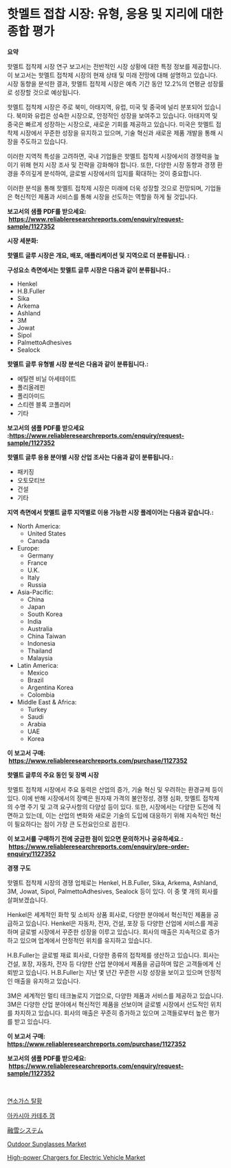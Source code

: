 <p><h1>핫멜트 접찹 시장: 유형, 응용 및 지리에 대한 종합 평가</h1></p><p><strong>요약</strong></p>
<p><p>핫멜트 접착제 시장 연구 보고서는 전반적인 시장 상황에 대한 특정 정보를 제공합니다. 이 보고서는 핫멜트 접착제 시장의 현재 상태 및 미래 전망에 대해 설명하고 있습니다. 시장 동향을 분석한 결과, 핫멜트 접착제 시장은 예측 기간 동안 12.2%의 연평균 성장률로 성장할 것으로 예상됩니다.</p><p>핫멜트 접착제 시장은 주로 북미, 아태지역, 유럽, 미국 및 중국에 널리 분포되어 있습니다. 북미와 유럽은 성숙한 시장으로, 안정적인 성장을 보여주고 있습니다. 아태지역 및 중국은 빠르게 성장하는 시장으로, 새로운 기회를 제공하고 있습니다. 미국은 핫멜트 접착제 시장에서 꾸준한 성장을 유지하고 있으며, 기술 혁신과 새로운 제품 개발을 통해 시장을 주도하고 있습니다.</p><p>이러한 지역적 특성을 고려하면, 국내 기업들은 핫멜트 접착제 시장에서의 경쟁력을 높이기 위해 현지 시장 조사 및 전략을 강화해야 합니다. 또한, 다양한 시장 동향과 경쟁 환경을 주의깊게 분석하여, 글로벌 시장에서의 입지를 확대하는 것이 중요합니다.</p><p>이러한 분석을 통해 핫멜트 접착제 시장은 미래에 더욱 성장할 것으로 전망되며, 기업들은 혁신적인 제품과 서비스를 통해 시장을 선도하는 역할을 하게 될 것입니다.</p></p>
<p><strong>보고서의 샘플 PDF를 받으세요: &nbsp;<a href="https://www.reliableresearchreports.com/enquiry/request-sample/1127352">https://www.reliableresearchreports.com/enquiry/request-sample/1127352</a></strong></p>
<p><strong>시장 세분화:</strong></p>
<p><strong> 핫멜트 글루 시장은 개요, 배포, 애플리케이션 및 지역으로 더 분류됩니다. :</strong></p>
<p><strong>구성요소 측면에서는 핫멜트 글루 시장은 다음과 같이 분류됩니다.:</strong></p>
<p><ul><li>Henkel</li><li>H.B.Fuller</li><li>Sika</li><li>Arkema</li><li>Ashland</li><li>3M</li><li>Jowat</li><li>Sipol</li><li>PalmettoAdhesives</li><li>Sealock</li></ul></p>
<p><strong> 핫멜트 글루 유형별 시장 분석은 다음과 같이 분류됩니다.:</strong></p>
<p><ul><li>에틸렌 비닐 아세테이트</li><li>폴리올레핀</li><li>폴리아미드</li><li>스티렌 블록 코폴리머</li><li>기타</li></ul></p>
<p><strong>보고서의 샘플 PDF를 받으세요 :<a href="https://www.reliableresearchreports.com/enquiry/request-sample/1127352">https://www.reliableresearchreports.com/enquiry/request-sample/1127352</a></strong></p>
<p><strong> 핫멜트 글루 응용 분야별 시장 산업 조사는 다음과 같이 분류됩니다.:</strong></p>
<p><ul><li>패키징</li><li>오토모티브</li><li>건설</li><li>기타</li></ul></p>
<p><strong>지역 측면에서 핫멜트 글루 지역별로 이용 가능한 시장 플레이어는 다음과 같습니다.:</strong></p>
<p><ul>
    <li>
        North America:
        <ul>
            <li>United States</li>
            <li>Canada</li>
        </ul>
    </li>
    <li>
        Europe:
        <ul>
            <li>Germany</li>
            <li>France</li>
            <li>U.K.</li>
            <li>Italy</li>
            <li>Russia</li>
        </ul>
    </li>
    <li>
        Asia-Pacific:
        <ul>
            <li>China</li>
            <li>Japan</li>
            <li>South Korea</li>
            <li>India</li>
            <li>Australia</li>
            <li>China Taiwan</li>
            <li>Indonesia</li>
            <li>Thailand</li>
            <li>Malaysia</li>
        </ul>
    </li>
    <li>
        Latin America:
        <ul>
            <li>Mexico</li>
            <li>Brazil</li>
            <li>Argentina Korea</li>
            <li>Colombia</li>
        </ul>
    </li>
    <li>
        Middle East & Africa:
        <ul>
            <li>Turkey</li>
            <li>Saudi</li>
            <li>Arabia</li>
            <li>UAE</li>
            <li>Korea</li>
        </ul>
    </li>
    </ul></p>
<p><strong>이 보고서 구매: &nbsp;<a href="https://www.reliableresearchreports.com/purchase/1127352">https://www.reliableresearchreports.com/purchase/1127352</a></strong></p>
<p><strong>핫멜트 글루의 주요 동인 및 장벽 시장</strong></p>
<p><p>핫멜트 접착제 시장에서 주요 동력은 산업의 증가, 기술 혁신 및 우려하는 환경규제 등이 있다. 이에 반해 시장에서의 장벽은 원자재 가격의 불안정성, 경쟁 심화, 핫멜트 접착제의 수명 주기 및 고객 요구사항의 다양성 등이 있다. 또한, 시장에서는 다양한 도전에 직면하고 있는데, 이는 산업의 변화와 새로운 기술의 도입에 대응하기 위해 지속적인 혁신이 필요하다는 점이 가장 큰 도전요인으로 꼽힌다.</p></p>
<p><strong>이 보고서를 구매하기 전에 궁금한 점이 있으면 문의하거나 공유하세요.: &nbsp;<a href="https://www.reliableresearchreports.com/enquiry/pre-order-enquiry/1127352">https://www.reliableresearchreports.com/enquiry/pre-order-enquiry/1127352</a></strong></p>
<p><strong>경쟁 구도</strong></p>
<p><p>핫멜트 접착제 시장의 경쟁 업체로는 Henkel, H.B.Fuller, Sika, Arkema, Ashland, 3M, Jowat, Sipol, PalmettoAdhesives, Sealock 등이 있다. 이 중 몇 개의 회사를 살펴보겠습니다.</p><p>Henkel은 세계적인 화학 및 소비자 상품 회사로, 다양한 분야에서 혁신적인 제품을 공급하고 있습니다. Henkel은 자동차, 전자, 건설, 포장 등 다양한 산업에 서비스를 제공하며 글로벌 시장에서 꾸준한 성장을 이루고 있습니다. 회사의 매출은 지속적으로 증가하고 있으며 업계에서 안정적인 위치를 유지하고 있습니다.</p><p>H.B.Fuller는 글로벌 재료 회사로, 다양한 종류의 접착제를 생산하고 있습니다. 회사는 건설, 포장, 자동차, 전자 등 다양한 산업 분야에서 제품을 공급하며 많은 고객들에게 신뢰받고 있습니다. H.B.Fuller는 지난 몇 년간 꾸준한 시장 성장을 보이고 있으며 안정적인 매출을 유지하고 있습니다.</p><p>3M은 세계적인 멀티 테크놀로지 기업으로, 다양한 제품과 서비스를 제공하고 있습니다. 3M은 다양한 산업 분야에서 혁신적인 제품을 선보이며 글로벌 시장에서 선도적인 위치를 차지하고 있습니다. 회사의 매출은 꾸준히 증가하고 있으며 고객들로부터 높은 평가를 받고 있습니다.</p></p>
<p><strong>이 보고서 구매: &nbsp; <a href="https://www.reliableresearchreports.com/purchase/1127352">https://www.reliableresearchreports.com/purchase/1127352</a></strong></p>
<p><strong>보고서의 샘플 PDF를 받으세요: &nbsp;<a href="https://www.reliableresearchreports.com/enquiry/request-sample/1127352">https://www.reliableresearchreports.com/enquiry/request-sample/1127352</a></strong><strong></strong></p>
<p>&nbsp;</p>
<p><p><a href="https://medium.com/@ishacian.georges/%EB%B0%9C%EC%97%B0%EA%B8%B0%EC%84%A4%EB%B0%95-%EC%A0%9C%EB%A1%9C%ED%99%94-%EC%8B%9C%EC%9E%A5-%EA%B7%9C%EB%AA%A8%EB%8A%94-%EA%B8%80%EB%A1%9C%EB%B2%8C-%EC%82%B0%EC%97%85%EC%97%90%EC%84%9C-%EC%B5%9C%EA%B3%A0%EC%9D%98-%EB%A7%88%EC%BC%80%ED%8C%85-%EC%B1%84%EB%84%90%EC%9D%84-%EB%82%98%ED%83%80%EB%83%85%EB%8B%88%EB%8B%A4-abb8f18cb409">연소가스 탈황</a></p><p><a href="https://github.com/trmesnao7959541/Market-Research-Report-List-1/blob/main/87213733691.md">아카시아 카테추 껌</a></p><p><a href="https://medium.com/@annchovey1988/%E9%9B%AA%E8%A7%A3%E3%81%91%E3%82%B7%E3%82%B9%E3%83%86%E3%83%A0%E5%B8%82%E5%A0%B4%E8%A6%8F%E6%A8%A1%E3%81%A8%E5%B8%82%E5%A0%B4%E5%8B%95%E5%90%91-%E5%AE%8C%E5%85%A8%E3%81%AA%E7%94%A3%E6%A5%AD%E6%A6%82%E8%A6%81-2024%E5%B9%B4%E3%81%8B%E3%82%892031%E5%B9%B4%E3%81%BE%E3%81%A7-0b13124f30bf">融雪システム</a></p><p><a href="https://github.com/shotows/Market-Research-Report-List-1/blob/main/outdoor-sunglasses-market.md">Outdoor Sunglasses Market</a></p><p><a href="https://issuu.com/reportprime-2/docs/high-power-chargers-for-electric-vehicle-market-si">High-power Chargers for Electric Vehicle Market</a></p></p>